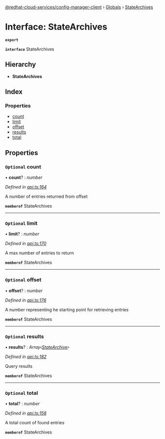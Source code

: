 [@redhat-cloud-services/config-manager-client](../README.md) › [Globals](../globals.md) › [StateArchives](statearchives.md)

# Interface: StateArchives

**`export`** 

**`interface`** StateArchives

## Hierarchy

* **StateArchives**

## Index

### Properties

* [count](statearchives.md#optional-count)
* [limit](statearchives.md#optional-limit)
* [offset](statearchives.md#optional-offset)
* [results](statearchives.md#optional-results)
* [total](statearchives.md#optional-total)

## Properties

### `Optional` count

• **count**? : *number*

*Defined in [api.ts:164](https://github.com/RedHatInsights/javascript-clients/blob/master/packages/config-manager/api.ts#L164)*

A number of entries returned from offset

**`memberof`** StateArchives

___

### `Optional` limit

• **limit**? : *number*

*Defined in [api.ts:170](https://github.com/RedHatInsights/javascript-clients/blob/master/packages/config-manager/api.ts#L170)*

A max number of entries to return

**`memberof`** StateArchives

___

### `Optional` offset

• **offset**? : *number*

*Defined in [api.ts:176](https://github.com/RedHatInsights/javascript-clients/blob/master/packages/config-manager/api.ts#L176)*

A number representing he starting point for retrieving entries

**`memberof`** StateArchives

___

### `Optional` results

• **results**? : *Array‹[StateArchive](statearchive.md)›*

*Defined in [api.ts:182](https://github.com/RedHatInsights/javascript-clients/blob/master/packages/config-manager/api.ts#L182)*

Query results

**`memberof`** StateArchives

___

### `Optional` total

• **total**? : *number*

*Defined in [api.ts:158](https://github.com/RedHatInsights/javascript-clients/blob/master/packages/config-manager/api.ts#L158)*

A total count of found entries

**`memberof`** StateArchives
